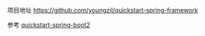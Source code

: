 项目地址
https://github.com/youngzil/quickstart-spring-framework



参考 [quickstart-spring-boot2](https://github.com/youngzil/quickstart-spring-boot2)



